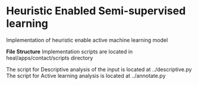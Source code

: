 # Heuristic Enabled Semi-supervised learning
Implementation of heuristic enable active machine learning model

**File Structure**
Implementation scripts are located in heal/apps/contact/scripts directory

The script for Descriptive analysis of the input is located at ../descriptive.py
The script for Active learning analysis is located at ../annotate.py
